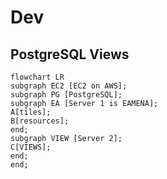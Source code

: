 # Dev


## PostgreSQL Views

```mermaid
flowchart LR
subgraph EC2 [EC2 on AWS];
subgraph PG [PostgreSQL];
subgraph EA [Server 1 is EAMENA];
A[tiles];
B[resources];
end;
subgraph VIEW [Server 2];
C[VIEWS];
end;
end;
```